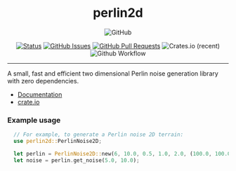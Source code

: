 <h1 align="center">perlin2d</h1>
<div align="center">

  <img alt="GitHub" src="https://img.shields.io/github/license/gp-97/perlin">

</div>
<div align="center">
  
  [![Status](https://img.shields.io/badge/status-active-success.svg)]()
  [![GitHub Issues](https://img.shields.io/github/issues/gp-97/perlin2d.svg)](https://github.com/gp-97/perlin2d/issues)
  [![GitHub Pull Requests](https://img.shields.io/github/issues-pr/gp-97/perlin2d.svg)](https://github.com/gp-97/perlin2d/pulls)
  ![Crates.io (recent)](https://img.shields.io/crates/dr/perlin2d?style=plastic)
  ![Github Workflow](https://github.com/gp-97/perlin2d/actions/workflows/main.yml/badge.svg)

</div>

---
A small, fast and efficient two dimensional Perlin noise generation library with zero dependencies.

- [Documentation](https://docs.rs/perlin2d/0.2.0/perlin2d/index.html)
- [crate.io](https://crates.io/crates/perlin2d)

### Example usage
```rust
  // For example, to generate a Perlin noise 2D terrain:
  use perlin2d::PerlinNoise2D;

  let perlin = PerlinNoise2D::new(6, 10.0, 0.5, 1.0, 2.0, (100.0, 100.0), 0.5, 101);
  let noise = perlin.get_noise(5.0, 10.0);
```
